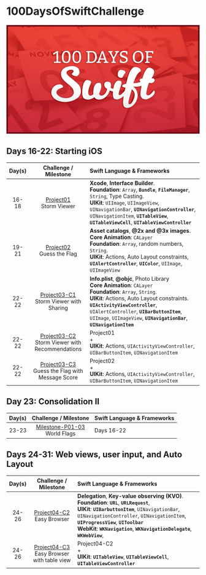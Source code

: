 # 100DaysOfSwiftChallenge

![100 Days of Swift challenge](resources/images/100DaysOfSwift.jpg)

## Days 16-22: Starting iOS

| Day(s) | Challenge / Milestone | Swift Language & Frameworks |
| :-----: | :--------------: | :-------------------------- |
| 16-18 | [Project01](https://github.com/ignasiperez/100DaysOfSwiftChallenge/tree/master/D16-18-Project01) <br/> Storm Viewer| **Xcode**, **Interface Builder**. <br/> **Foundation**: `Array`, **`Bundle`**, **`FileManager`**, `String`, Type Casting. <br/> **UIKit**: `UIImage`, `UIImageView`, `UINavigationBar`, **`UINavigationController`**, `UINavigationItem`, **`UITableView`**, **`UITableViewCell`**, **`UITableViewController`** |
| 19-21 | [Project02](https://github.com/ignasiperez/100DaysOfSwiftChallenge/tree/master/D19-21-Project02) <br/> Guess the Flag| **Asset catalogs**, **@2x and @3x images**. <br/> **Core Animation**: `CALayer` <br/> **Foundation**: `Array`, random numbers, `String`. <br/> **UIKit**: Actions, Auto Layout constraints, **`UIAlertController`**, **`UIColor`**, `UIImage`, `UIImageView`|
| 22-22 | [Project03-C1](https://github.com/ignasiperez/100DaysOfSwiftChallenge/tree/master/D22-22-Project03-C1) <br/> Storm Viewer with Sharing | **Info.plist**, **@objc**, Photo Library  <br/> **Core Animation**:  `CALayer` <br/> **Foundation**: `Array`, `String`. <br/> **UIKit**: Actions, Auto Layout constraints. **`UIActivityViewController`**, `UIAlertController`, **`UIBarButtonItem`**, `UIImage`, `UIImageView`, **`UINavigationBar`**, **`UINavigationItem`**|
| 22-22 | [Project03-C2](https://github.com/ignasiperez/100DaysOfSwiftChallenge/tree/master/D22-22-Project03-C2) <br/> Storm Viewer with Recommendations | Project01 <br/> + <br/>  **UIKit**: Actions, `UIActivityViewController`, `UIBarButtonItem`,   `UINavigationItem`|
| 22-22 | [Project03-C3](https://github.com/ignasiperez/100DaysOfSwiftChallenge/tree/master/D22-22-Project03-C3) <br/> Guess the Flag with Message Score| Project02 <br/> + <br/>  **UIKit**: Actions, `UIActivityViewController`, `UIBarButtonItem`,   `UINavigationItem`|

## Day 23: Consolidation II

| Day(s) | Challenge / Milestone | Swift Language & Frameworks |
| :-----: | :--------------: | :-------------------------------------------- |
| 23-23 | [Milestone-P01-03](https://github.com/ignasiperez/100DaysOfSwiftChallenge/tree/master/D23-23-Milestone-P01-03) <br/> World Flags| Days 16-22 |

## Days 24-31: Web views, user input, and Auto Layout

| Day(s) | Challenge / Milestone | Swift Language & Frameworks |
| :-----: | :--------------: | :-------------------------- |
| 24-26 | [Project04-C2](https://github.com/ignasiperez/100DaysOfSwiftChallenge/tree/master/D24-26-Project04-C2) <br/> Easy Browser | **Delegation**, **Key-value observing (KVO)**. <br/> **Foundation**: **`URL`**, **`URLRequest`**, <br/> **UIKit**: **`UIBarbuttonItem`**, `UINavigationBar`, `UINavigationController`, `UINavigationItem`, **`UIProgressView`**, **`UIToolbar`** <br/> **WebKit**: **`WKNavigation`**, **`WKNavigationDelegate`**, **`WKWebView`**,|
| 24-26 | [Project04-C3](https://github.com/ignasiperez/100DaysOfSwiftChallenge/tree/master/D24-26-Project04-C3) <br/> Easy Browser with table view  | Project04-C2 <br/> + <br/> **UIKit**: **`UITableView`**, **`UITableViewCell`**, **`UITableViewController`** |
